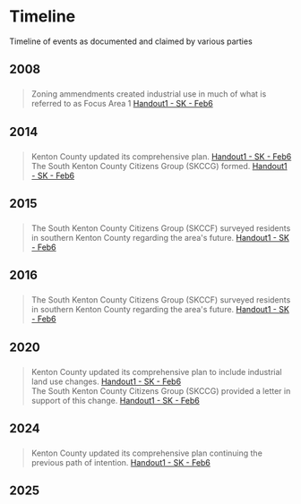 # Timeline 
Timeline of events as documented and claimed by various parties 

## 2008 
> ### 
> Zoning ammendments created industrial use in much of what is referred to as Focus Area 1 [Handout1 - SK - Feb6](urllink)

## 2014 
> ###  
> Kenton County updated its comprehensive plan. [Handout1 - SK - Feb6](urllink)  
> The South Kenton County Citizens Group (SKCCG) formed. [Handout1 - SK - Feb6](urllink)  

## 2015 
> ###  
> The South Kenton County Citizens Group (SKCCF) surveyed residents in southern Kenton County regarding the area's future. [Handout1 - SK - Feb6](urllink)  

## 2016 
> ###  
> The South Kenton County Citizens Group (SKCCF) surveyed residents in southern Kenton County regarding the area's future. [Handout1 - SK - Feb6](urllink)  

## 2020 
> ###  
> Kenton County updated its comprehensive plan to include industrial land use changes. [Handout1 - SK - Feb6](urllink)  
> The South Kenton County Citizens Group (SKCCG) provided a letter in support of this change. [Handout1 - SK - Feb6](urllink)  

## 2024 
> ###  
> Kenton County updated its comprehensive plan continuing the previous path of intention. [Handout1 - SK - Feb6](urllink)  

## 2025 
> ###  

